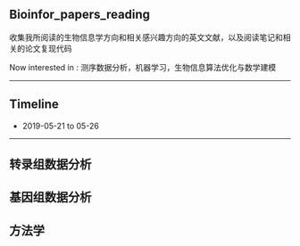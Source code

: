## Bioinfor_papers_reading
收集我所阅读的生物信息学方向和相关感兴趣方向的英文文献，以及阅读笔记和相关的论文复现代码

Now interested in : 测序数据分析，机器学习，生物信息算法优化与数学建模

---

## Timeline
+ 2019-05-21 to 05-26

---

## 转录组数据分析


## 基因组数据分析


## 方法学
